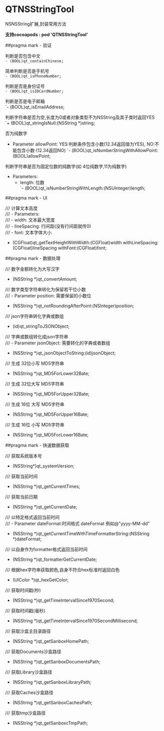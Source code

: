 # **QTNSStringTool**  

NSNSString扩展,封装常用方法  

**支持cocoapods : pod 'QTNSStringTool'**  

##pragma mark - 验证  


判断是否包含中文  
`- (BOOL)qt_containChinese;`

简单判断是否是手机号  
`- (BOOL)qt_isPhoneNumber;`

判断是否是身份证号  
`- (BOOL)qt_isIDCardNumber;`

判断是否是电子邮箱  
`- (BOOL)qt_isEmailAddress;

判断字符串是否为空,长度为0或者对象类型不为NSString及其子类时返回YES  
`+ (BOOL)qt_stringIsNull:(NSString *)string;

否为纯数字<br>
- Parameter allowPoint: YES:判断条件包含小数(12.34返回值为YES),  NO:不能包含小数·(12.34返回NO)
`- (BOOL)qt_isNumberStringWithAllowPoint:(BOOL)allowPoint;

判断字符串是否为固定位数的纯数字(如 4位纯数字,11为纯数字)<br>
- Parameters:<br>
    - length: 位数<br>
`- (BOOL)qt_isNumberStringWithLength:(NSUInteger)length;

##pragma mark - UI

/// 计算文本高度<br>
/// - Parameters:<br>
///   - width:  文本最大宽度<br>
///   - lineSpacing: 行间距(没有行间距就传0)<br>
///   - font: 文本字体大小<br>
- (CGFloat)qt_getTextHeightWithWidth:(CGFloat)width
                  withLineSpacing:(CGFloat)lineSpacing
                         withFont:(CGFloat)font;


##pragma mark - 数据处理<br>

/// 数字金额转化为大写汉字
- (NSString *)qt_convertAmount;

/// 数字类型字符串转化为保留若干位小数<br>
/// - Parameter position: 需要保留的小数位<br>
- (NSString *)qt_notRoundingAfterPoint:(NSInteger)position;

/// json字符串转化字典或数组
- (id)qt_stringToJSONObject;

/// 字典或数组转化成json字符串<br>
/// - Parameter jsonObject: 需要转化的字典或者数组<br>
+ (NSString *)qt_jsonObjectToString:(id)jsonObject;

/// 生成 32位小写 MD5字符串
- (NSString *)qt_MD5ForLower32Bate;

/// 生成 32位大写 MD5字符串
- (NSString *)qt_MD5ForUpper32Bate;

/// 生成 16位 大写 MD5字符串
- (NSString *)qt_MD5ForUpper16Bate;

/// 生成 16位 小写 MD5字符串
- (NSString *)qt_MD5ForLower16Bate;

##pragma mark - 快速数据获取

/// 获取系统版本号
+ (NSString*)qt_systemVersion;

/// 获取当前时间
+ (NSString *)qt_getCurrentTimes;

/// 获取当前日期
+ (NSString *)qt_getCurrentDate;

/// 以特定格式返回当前时间<br>
/// - Parameter dateFormat:时间格式 dateFormat 例如@"yyyy-MM-dd"<br>
+ (NSString *)qt_getCurrentTimeWithTimeFormatterString:(NSString *)dateFormat;

/// 以自身作为formatter格式返回当前时间
- (NSString *)qt_formatterGetCurrentDate;

/// 根据hex字符串获取颜色,自身不符合hex标准时返回白色
- (UIColor *)qt_hexGetColor;

/// 获取时间戳(秒)
+ (NSString *)qt_getTimeIntervalSince1970Second;

/// 获取时间戳(毫秒)
+ (NSString *)qt_getTimeIntervalSince1970SecondMillisecond;

/// 获取沙盒主目录路径
+ (NSString *)qt_getSanboxHomePath;

/// 获取Documents沙盒路径
+ (NSString *)qt_getSanboxDocumentsPath;

/// 获取Library沙盒路径
+ (NSString *)qt_getSanboxLibraryPath;

/// 获取Caches沙盒路径
+ (NSString *)qt_getSanboxCachesPath;

/// 获取tmp沙盒路径
+ (NSString *)qt_getSanboxcTmpPath;


